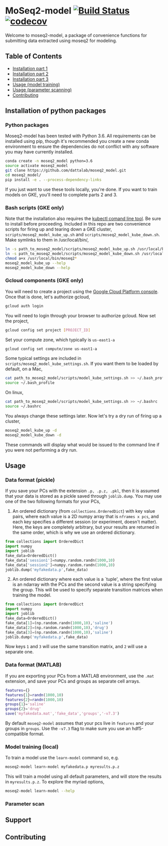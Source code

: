# MoSeq2-model [![Build Status](https://travis-ci.com/dattalab/moseq2_model.svg?token=gvoikVySDHEmvHT7Dbed&branch=master)](https://travis-ci.com/dattalab/moseq2_model) [![codecov](https://codecov.io/gh/dattalab/moseq2_model/branch/master/graph/badge.svg?token=q9xxVhps5o)](https://codecov.io/gh/dattalab/moseq2_model)

Welcome to moseq2-model, a package of convenience functions for submitting data extracted using moseq2 for modeling.

## Table of Contents  

- [Installation part 1](#python-packages)
- [Installation part 2](#bash-scripts)
- [Installation part 3](#gcloud-components)
- [Usage (model training)](#model-training)
- [Usage (parameter scanning)](#parameter-scan)
- [Contributing](#contributing)

## Installation of python packages

### Python packages

Moseq2-model has been tested with Python 3.6.  All requirements can be installed using pip, though it's recommended you create a new conda environment to ensure the dependencies do not conflict with any software you may have currently installed.

```sh
conda create -n moseq2_model python=3.6
source activate moseq2_model
git clone https://github.com/dattalab/moseq2_model.git
cd moseq2_model/
pip install -e . --process-dependency-links
```

If you just want to use these tools locally, you're done.  If you want to train models on GKE, you'll need to complete parts 2 and 3.

### Bash scripts (GKE only)

Note that the installation also requires the [kubectl comand line tool](https://kubernetes.io/docs/tasks/tools/install-kubectl/#install-kubectl-binary-via-curl).  Be sure to install before proceeding.  Included in this repo are two convenience scripts for firing up and tearing down a GKE cluster, `scripts/moseq2_model_kube_up.sh` and `scripts/moseq2_model_kube_down.sh`.  Make symlinks to them in /usr/local/bin/,

```sh
ln -s path_to_moseq2_model/scripts/moseq2_model_kube_up.sh /usr/local/bin/moseq2_model_kube_up
ln -s path_to_moseq2_model/scripts/moseq2_model_kube_down.sh /usr/local/bin/moseq2_model_kube_down
chmod a+x /usr/local/bin/moseq2*
moseq2_model_kube_up --help
moseq2_model_kube_down --help
```

### Gcloud components (GKE only)

You will need to create a project using the [Google Cloud Platform console](https://cloud.google.com/resource-manager/docs/creating-managing-projects).  Once that is done, let's authorize gcloud,

```sh
gcloud auth login
```

You will need to login through your browser to authorize gcloud.  Now set the project,

```sh
gcloud config set project [PROJECT_ID]
```

Set your compute zone, which typically is `us-east1-a`

```sh
gcloud config set compute/zone us-east1-a
```

Some typical settings are included in `scripts/moseq2_model_kube_settings.sh`.  If you want them to be loaded by default, on a Mac,

```sh
cat path_to_moseq2_model/scripts/model_kube_settings.sh >> ~/.bash_profile
source ~/.bash_profile
```

On linux,

```sh
cat path_to_moseq2_model/scripts/model_kube_settings.sh >> ~/.bashrc
source ~/.bashrc
```

You always change these settings later.  Now let's try a dry run of firing up a cluster,

```sh
moseq2_model_kube_up -d
moseq2_model_kube_down -d
```

These commands will display what would be issued to the command line if you were not performing a dry run.    

## Usage

### Data format (pickle)

If you save your PCs with the extension `.p, .p.z, .pkl`, then it is assumed that your data is stored as a pickle saved through `joblib.dump`.  You may use one of the two following formats for your PCs,

1. An ordered dictionary (from `collections.OrderedDict`) with key value pairs, where each value is a 2D numpy array that is `nframes x pcs`, and each key specifies a different session (or experiment, doesn't matter).  Here, the keys are completely arbitrary, but your results are returned in the same order, which is why we use an ordered dictionary.

```python
from collections import OrderedDict
import numpy
import joblib
fake_data=OrderedDict()
fake_data['session1']=numpy.random.randn(1000,10)
fake_data['session2']=numpy.random.randn(1000,10)
joblib.dump('myfakedata.p',fake_data)
```

2. An ordered dictionary where each value is a `tuple', where the first value is an ndarray with the PCs and the second value is a string specifying the group.  This will be used to specify separate transition matrices when training the model.

```python
from collections import OrderedDict
import numpy
import joblib
fake_data=OrderedDict()
fake_data[1]=(np.random.randn(1000,10),'saline')
fake_data[2]=(np.random.randn(1000,10),'drug')
fake_data[3]=(np.random.randn(1000,10),'saline')
joblib.dump('myfakedata.p',fake_data)
```

Now keys `1` and `3` will use the same transition matrix, and `2` will use a separate one.

### Data format (MATLAB)

If you are exporting your PCs from a MATLAB environment, use the `.mat` extension, and save your PCs and groups as separate cell arrays.

```matlab
features={}
features{1}=randn(1000,10)
features{2}=randn(1000,10)
groups{1}='saline'
groups{2}='drug'
save('myfakedata.mat','fake_data','groups','-v7.3')
```

By default `moseq2-model` assumes that your pcs live in `features` and your groups in `groups`.  Use the `-v7.3` flag to make sure you use an hdf5-compatible format.

### Model training (local)

To train a model use the `learn-model` command so, e.g.

```sh
moseq2-model learn-model myfakedata.p myresults.p.z
```

This will train a model using all default parameters, and will store the results in `myresults.p.z`.  To explore the myriad options,

```sh
moseq2-model learn-model --help
```

### Parameter scan

## Support

## Contributing
